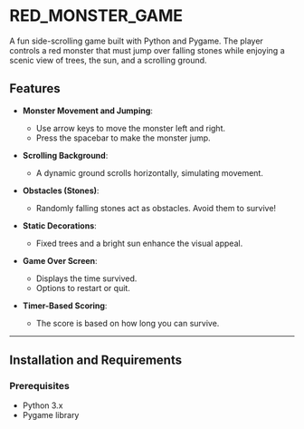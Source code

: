 # RED_MONSTER_GAME

A fun side-scrolling game built with Python and Pygame. The player controls a red monster that must jump over falling stones while enjoying a scenic view of trees, the sun, and a scrolling ground.

## Features

- **Monster Movement and Jumping**: 
  - Use arrow keys to move the monster left and right.
  - Press the spacebar to make the monster jump.
  
- **Scrolling Background**: 
  - A dynamic ground scrolls horizontally, simulating movement.

- **Obstacles (Stones)**: 
  - Randomly falling stones act as obstacles. Avoid them to survive!

- **Static Decorations**:
  - Fixed trees and a bright sun enhance the visual appeal.

- **Game Over Screen**: 
  - Displays the time survived.
  - Options to restart or quit.

- **Timer-Based Scoring**: 
  - The score is based on how long you can survive.

---

## Installation and Requirements

### Prerequisites
- Python 3.x
- Pygame library
